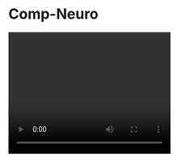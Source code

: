 # Comp-Neuro

<video width="320" height="240" controls>
  <source src="/videos/qif_neuron_simulation.mp4" type="video/mp4">
  Your browser does not support the video tag.
</video>

